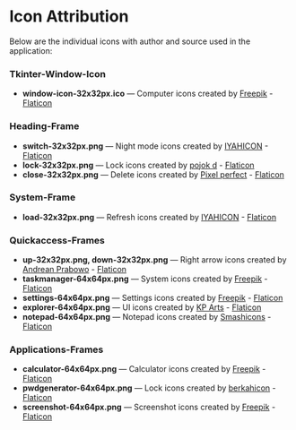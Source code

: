 
# Icon Attribution


Below are the individual icons with author and source used in the application:

### Tkinter-Window-Icon
- **window-icon-32x32px.ico** — Computer icons created by [Freepik](https://www.freepik.com) - [Flaticon](https://www.flaticon.com/free-icons/computer)

### Heading-Frame
- **switch-32x32px.png** — Night mode icons created by [IYAHICON](https://www.flaticon.com/authors/iyahicon) - [Flaticon](https://www.flaticon.com/free-icons/night-mode)
- **lock-32x32px.png** — Lock icons created by [pojok d](https://www.flaticon.com/authors/pojok-d) - [Flaticon](https://www.flaticon.com/free-icons/lock)
- **close-32x32px.png** — Delete icons created by [Pixel perfect](https://www.flaticon.com/authors/pixel-perfect) - [Flaticon](https://www.flaticon.com/free-icons/delete)

### System-Frame
- **load-32x32px.png** — Refresh icons created by [IYAHICON](https://www.flaticon.com/authors/iyahicon) - [Flaticon](https://www.flaticon.com/free-icons/refresh)

### Quickaccess-Frames
- **up-32x32px.png, down-32x32px.png** — Right arrow icons created by [Andrean Prabowo](https://www.flaticon.com/authors/andrean-prabowo) - [Flaticon](https://www.flaticon.com/free-icons/right-arrow)
- **taskmanager-64x64px.png** — System icons created by [Freepik](https://www.freepik.com) - [Flaticon](https://www.flaticon.com/free-icons/system)
- **settings-64x64px.png** — Settings icons created by [Freepik](https://www.freepik.com) - [Flaticon](https://www.flaticon.com/free-icons/settings)
- **explorer-64x64px.png** — UI icons created by [KP Arts](https://www.flaticon.com/authors/kp-arts) - [Flaticon](https://www.flaticon.com/free-icons/ui)
- **notepad-64x64px.png** — Notepad icons created by [Smashicons](https://www.flaticon.com/authors/smashicons) - [Flaticon](https://www.flaticon.com/free-icons/notepad)

### Applications-Frames
- **calculator-64x64px.png** — Calculator icons created by [Freepik](https://www.freepik.com) - [Flaticon](https://www.flaticon.com/free-icons/calculator)
- **pwdgenerator-64x64px.png** — Lock icons created by [berkahicon](https://www.flaticon.com/authors/berkahicon) - [Flaticon](https://www.flaticon.com/free-icons/lock)
- **screenshot-64x64px.png** — Screenshot icons created by [Freepik](https://www.freepik.com) - [Flaticon](https://www.flaticon.com/free-icons/screenshot)
